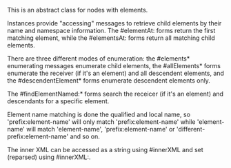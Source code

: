 This is an abstract class for nodes with elements.

Instances provide "accessing" messages to retrieve child elements by their name and namespace information. The #elementAt: forms return the first matching element, while the #elementsAt: forms return all matching child elements.

There are three different modes of enumeration: the #elements* enumerating messages enumerate child elements, the #allElements* forms enumerate the receiver (if it's an element) and all descendent elements, and the #descendentElement* forms enumerate descendent elements only.

The #findElementNamed:* forms search the receicer (if it's an element) and descendants for a specific element.

Element name matching is done the qualified and local name, so 'prefix:element-name' will only match 'prefix:element-name' while 'element-name' will match 'element-name', 'prefix:element-name' or 'different-prefix:element-name' and so on.

The inner XML can be accessed as a string using #innerXML and set (reparsed) using #innerXML:.